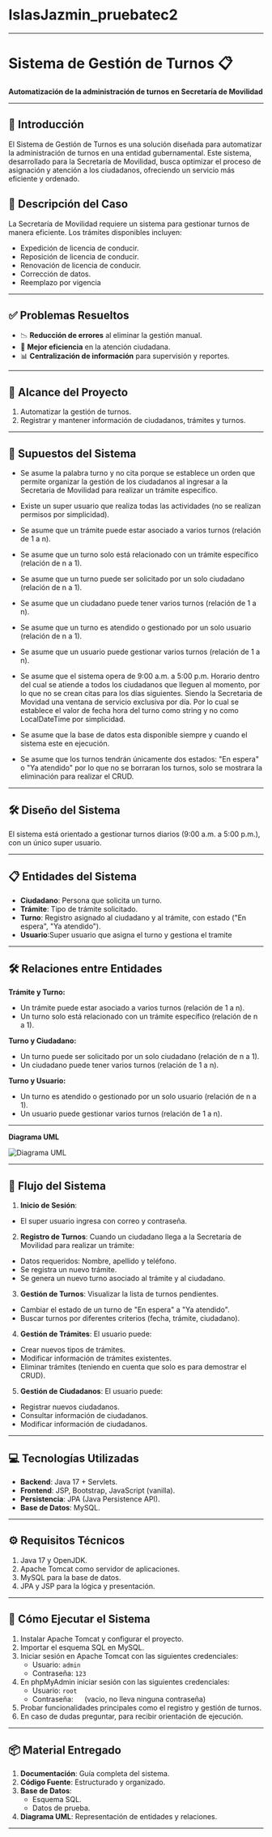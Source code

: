 # IslasJazmin_pruebatec2
---
# Sistema de Gestión de Turnos 📋
**Automatización de la administración de turnos en Secretaría de Movilidad**

---
## 🌟 **Introducción**
El Sistema de Gestión de Turnos es una solución diseñada para automatizar la administración de turnos en una entidad gubernamental. Este sistema, desarrollado para la Secretaría de Movilidad, busca optimizar el proceso de asignación y atención a los ciudadanos, ofreciendo un servicio más eficiente y ordenado.

## 📝 **Descripción del Caso**
La Secretaría de Movilidad requiere un sistema para gestionar turnos de manera eficiente. Los trámites disponibles incluyen:
- Expedición de licencia de conducir.
- Reposición de licencia de conducir.
- Renovación de licencia de conducir.
- Corrección de datos.
- Reemplazo por vigencia

---
## ✅ **Problemas Resueltos**
- 📉 **Reducción de errores** al eliminar la gestión manual.
- 🚀 **Mejor eficiencia** en la atención ciudadana.
- 📊 **Centralización de información** para supervisión y reportes.

---
## 🎯 **Alcance del Proyecto**
1. Automatizar la gestión de turnos.
2. Registrar y mantener información de ciudadanos, trámites y turnos.

---
## 📝 **Supuestos del Sistema**
- Se asume la palabra turno y no cita porque se establece un orden que permite organizar la gestión de los ciudadanos al ingresar a la Secretaria de Movilidad para realizar un trámite especifico.
  
- Existe un super usuario que realiza todas las actividades (no se realizan permisos por simplicidad).

- Se asume que un trámite puede estar asociado a varios turnos (relación de 1 a n).
  
- Se asume que un turno solo está relacionado con un trámite específico (relación de n a 1).
  
- Se asume que un turno puede ser solicitado por un solo ciudadano (relación de n a 1).
  
- Se asume que un ciudadano puede tener varios turnos (relación de 1 a n).
  
- Se asume que un turno es atendido o gestionado por un solo usuario (relación de n a 1).
  
- Se asume que un usuario puede gestionar varios turnos (relación de 1 a n).
  
- Se asume que el sistema opera de 9:00 a.m. a 5:00 p.m. Horario dentro del cual se atiende a todos los ciudadanos que lleguen al momento, por lo que no se crean citas para los días siguientes. Siendo la Secretaria de Movidad una ventana de servicio exclusiva por día. Por lo cual se establece el valor de fecha hora del turno como string y no como LocalDateTime por simplicidad.  
    
- Se asume que la base de datos esta disponible siempre y cuando el sistema este en ejecución.
  
- Se asume que los turnos tendrán únicamente dos estados: "En espera" o "Ya atendido" por lo que no se borraran los turnos, solo se mostrara la eliminación para realizar el CRUD.

---
## 🛠️ **Diseño del Sistema**
El sistema está orientado a gestionar turnos diarios (9:00 a.m. a 5:00 p.m.), con un único super usuario.

---
## 📋 **Entidades del Sistema**
- **Ciudadano**: Persona que solicita un turno.
- **Trámite**: Tipo de trámite solicitado.
- **Turno**: Registro asignado al ciudadano y al trámite, con estado ("En espera", "Ya atendido").
- **Usuario**:Super usuario que asigna el turno y gestiona el tramite

---
## 🛠️ **Relaciones entre Entidades**
**Trámite y Turno:** 
- Un trámite puede estar asociado a varios turnos (relación de 1 a n).
- Un turno solo está relacionado con un trámite específico (relación de n a 1).

**Turno y Ciudadano:**
- Un turno puede ser solicitado por un solo ciudadano (relación de n a 1).
- Un ciudadano puede tener varios turnos (relación de 1 a n).

**Turno y Usuario:**
- Un turno es atendido o gestionado por un solo usuario (relación de n a 1).
- Un usuario puede gestionar varios turnos (relación de 1 a n).
  
---
**Diagrama UML**

![Diagrama UML](https://github.com/Jazmin-25/IslasJazmin_pruebatec2/blob/main/DiagramaDefinitivoElbueno.drawio.png)

---
## 🔄 **Flujo del Sistema**
1. **Inicio de Sesión**:
- El super usuario ingresa con correo y contraseña.

2. **Registro de Turnos**:
Cuando un ciudadano llega a la Secretaría de Movilidad para realizar un trámite:
- Datos requeridos: Nombre, apellido y teléfono.
- Se registra un nuevo trámite.
- Se genera un nuevo turno asociado al trámite y al ciudadano.
3. **Gestión de Turnos**:
Visualizar la lista de turnos pendientes.
- Cambiar el estado de un turno de "En espera" a "Ya atendido".
- Buscar turnos por diferentes criterios (fecha, trámite, ciudadano).
4. **Gestión de Trámites**:
  El usuario puede:
- Crear nuevos tipos de trámites.
- Modificar información de trámites existentes.
- Eliminar trámites (teniendo en cuenta que solo es para demostrar el CRUD).
5. **Gestión de Ciudadanos**:
El usuario puede:
- Registrar nuevos ciudadanos.
- Consultar información de ciudadanos.
- Modificar información de ciudadanos.

---
## 💻 **Tecnologías Utilizadas**
- **Backend**: Java 17 + Servlets.
- **Frontend**: JSP, Bootstrap, JavaScript (vanilla).
- **Persistencia**: JPA (Java Persistence API).
- **Base de Datos**: MySQL.

---
## ⚙️ **Requisitos Técnicos**
1. Java 17 y OpenJDK.
2. Apache Tomcat como servidor de aplicaciones.
3. MySQL para la base de datos.
4. JPA y JSP para la lógica y presentación.

---
## 🚀 **Cómo Ejecutar el Sistema**
1. Instalar Apache Tomcat y configurar el proyecto.
2. Importar el esquema SQL en MySQL.
3. Iniciar sesión en Apache Tomcat con las siguientes credenciales:
   - Usuario: `admin`
   - Contraseña: `123`
4. En phpMyAdmin iniciar sesión con las siguientes credenciales:
   - Usuario: `root`
   - Contraseña: `  ` (vacio, no lleva ninguna contraseña)
6.  Probar funcionalidades principales como el registro y gestión de turnos.
7.  En caso de dudas preguntar, para recibir orientación de ejecución.
---
## 📦 **Material Entregado**
1. **Documentación**: Guía completa del sistema.
2. **Código Fuente**: Estructurado y organizado.
3. **Base de Datos**: 
   - Esquema SQL.
   - Datos de prueba.
4. **Diagrama UML**: Representación de entidades y relaciones.
---
